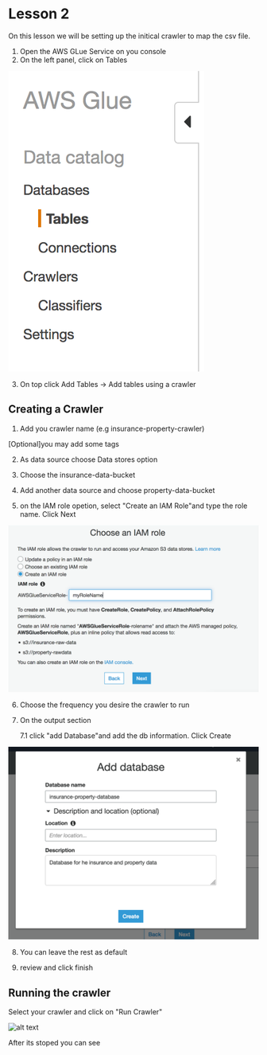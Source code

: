 # Lesson 2

On this lesson we will be setting up the initical crawler to map the csv file. 

1. Open the AWS GLue Service on you console
2. On the left panel, click on Tables

![alt text](../img/menu.png)

3. On top click Add Tables -> Add tables using a crawler


## Creating a Crawler
 1. Add you crawler name (e.g insurance-property-crawler)

[Optional]you may add some tags

2. As data source choose Data stores option

3. Choose the insurance-data-bucket
4. Add another data source and choose property-data-bucket
5. on the IAM role opetion, select "Create an IAM Role"and type the role name. Click Next

![alt text](../img/iam.png)

6. Choose the frequency you desire the crawler to run
7. On the output section

    7.1 click "add Database"and add the db information. Click Create

![alt text](../img/add-db.png)

8. You can leave the rest as default

9. review and click finish

## Running the crawler

Select your crawler and click on "Run Crawler"

![alt text](../img/run-crawler)

After its stoped you can see